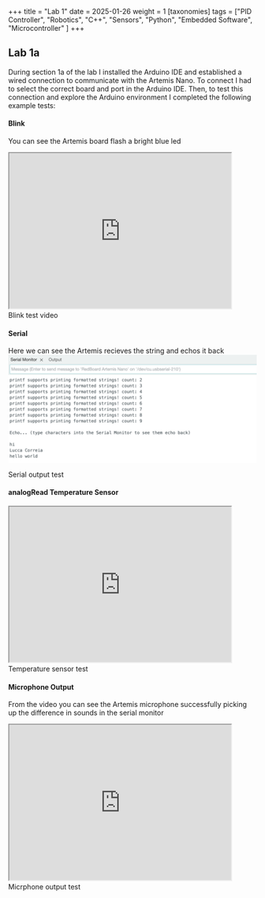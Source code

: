 +++
title = "Lab 1"
date = 2025-01-26
weight = 1
[taxonomies]
tags = ["PID Controller", "Robotics", "C++", "Sensors", "Python", "Embedded Software", "Microcontroller" ]
+++

## Lab 1a

During section 1a of the lab I installed the Arduino IDE and established a wired connection to communicate with the Artemis Nano. To connect I had to select the correct board and port in the Arduino IDE. Then, to test this connection and explore the Arduino environment I completed the following example tests:

#### Blink
You can see the Artemis board flash a bright blue led
<iframe width="450" height="315" src="https://youtube.com/embed/5VB6kE0aCQg"allowfullscreen></iframe>
<figcaption>Blink test video</figcaption>

#### Serial
Here we can see the Artemis recieves the string and echos it back
<img src="/Fast%20Robots%20Media/Lab%201/Serial.png" alt="Alt text" style="display:block;">
<figcaption>Serial output test</figcaption>

#### analogRead Temperature Sensor
<iframe width="450" height="315" src="https://youtu.be/embed/RllC7NYdNTk"></iframe>
<figcaption>Temperature sensor test</figcaption>


#### Microphone Output
From the video you can see the Artemis microphone successfully picking up the difference in sounds in the serial monitor
<iframe width="450" height="315" src="https://youtu.be/embed/gBEvY_Qi8gs"></iframe>
<figcaption>Micrphone output test</figcaption>
